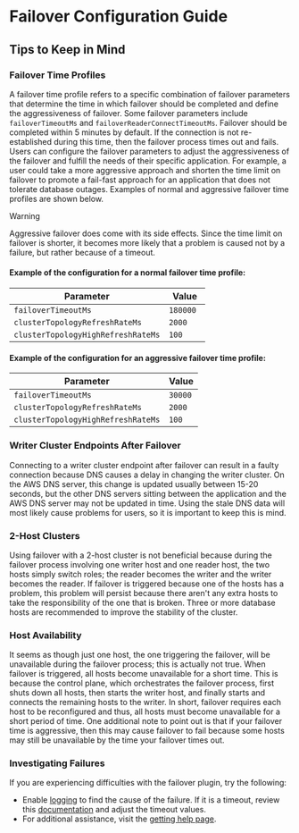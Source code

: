 # Failover Configuration Guide

## Tips to Keep in Mind

### Failover Time Profiles

A failover time profile refers to a specific combination of failover parameters that determine the time in which failover should be completed and define the aggressiveness of failover. Some failover parameters include `failoverTimeoutMs` and `failoverReaderConnectTimeoutMs`. Failover should be completed within 5 minutes by default. If the connection is not re-established during this time, then the failover process times out and fails. Users can configure the failover parameters to adjust the aggressiveness of the failover and fulfill the needs of their specific application. For example, a user could take a more aggressive approach and shorten the time limit on failover to promote a fail-fast approach for an application that does not tolerate database outages. Examples of normal and aggressive failover time profiles are shown below.

> [!WARNING]
> Aggressive failover does come with its side effects. Since the time limit on failover is shorter, it becomes more likely that a problem is caused not by a failure, but rather because of a timeout.

#### Example of the configuration for a normal failover time profile:

| Parameter                          | Value     |
|------------------------------------|-----------|
| `failoverTimeoutMs`                | `180000 ` |
| `clusterTopologyRefreshRateMs`     | `2000`    |
| `clusterTopologyHighRefreshRateMs` | `100`     |

#### Example of the configuration for an aggressive failover time profile:

| Parameter                          | Value   |
|------------------------------------|---------|
| `failoverTimeoutMs`                | `30000` |
| `clusterTopologyRefreshRateMs`     | `2000`  |
| `clusterTopologyHighRefreshRateMs` | `100`   |

### Writer Cluster Endpoints After Failover

Connecting to a writer cluster endpoint after failover can result in a faulty connection because DNS causes a delay in changing the writer cluster. On the AWS DNS server, this change is updated usually between 15-20 seconds, but the other DNS servers sitting between the application and the AWS DNS server may not be updated in time. Using the stale DNS data will most likely cause problems for users, so it is important to keep this is mind.

### 2-Host Clusters

Using failover with a 2-host cluster is not beneficial because during the failover process involving one writer host and one reader host, the two hosts simply switch roles; the reader becomes the writer and the writer becomes the reader. If failover is triggered because one of the hosts has a problem, this problem will persist because there aren't any extra hosts to take the responsibility of the one that is broken. Three or more database hosts are recommended to improve the stability of the cluster.

### Host Availability

It seems as though just one host, the one triggering the failover, will be unavailable during the failover process; this is actually not true. When failover is triggered, all hosts become unavailable for a short time. This is because the control plane, which orchestrates the failover process, first shuts down all hosts, then starts the writer host, and finally starts and connects the remaining hosts to the writer. In short, failover requires each host to be reconfigured and thus, all hosts must become unavailable for a short period of time. One additional note to point out is that if your failover time is aggressive, then this may cause failover to fail because some hosts may still be unavailable by the time your failover times out.

### Investigating Failures

If you are experiencing difficulties with the failover plugin, try the following:

- Enable [logging](./UsingTheGoWrapper.md#logging) to find the cause of the failure. If it is a timeout, review this [documentation](#failover-time-profiles) and adjust the timeout values.
- For additional assistance, visit the [getting help page](../../README.md#getting-help-and-opening-issues).
